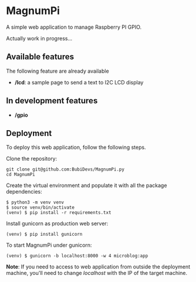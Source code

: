 # MagnumPi

A simple web application to manage Raspberry PI GPIO.

Actually work in progress...

## Available features

The following feature are already available

- **/lcd**: a sample page to send a text to I2C LCD display

## In development features

- **/gpio**

## Deployment

To deploy this web application, follow the following steps.

Clone the repository:

```
git clone git@github.com:BubiDevs/MagnumPi.py
cd MagnumPi
```

Create the virtual environment and populate it with all the package dependencies:

```
$ python3 -m venv venv
$ source venv/bin/activate
(venv) $ pip install -r requirements.txt
```

Install gunicorn as production web server:

```
(venv) $ pip install gunicorn
```

To start MagnumPi under gunicorn:

```
(venv) $ gunicorn -b localhost:8000 -w 4 microblog:app
```

**Note**: If you need to access to web application from outside the deployment machine, you'll need to change *localhost* with the IP of the target machine.